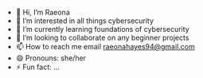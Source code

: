 - 👋 Hi, I’m Raeona
- 👀 I’m interested in all things cybersecurity 
- 🌱 I’m currently learning foundations of cybersecurity 
- 💞️ I’m looking to collaborate on any beginner projects
- 📫 How to reach me email raeonahayes94@gmail.com
- 😄 Pronouns: she/her
- ⚡ Fun fact: ...

<!---
rhayes94/rhayes94 is a ✨ special ✨ repository because its `README.md` (this file) appears on your GitHub profile.
You can click the Preview link to take a look at your changes.
--->
